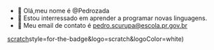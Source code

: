 - 👋 Olá,meu nome é @Pedrozada
- 👀 Estou interressado em aprender a programar novas linguagens. 
- 🌱 Meu email de contato é pedro.scurupa@escola.pr.gov.br

[scratch](https://img.shields.io/badge/scratch-4097FF)style=for-the-badge&logo=scratch&logoColor=white)
